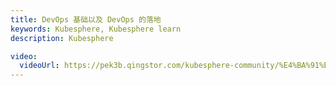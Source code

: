 ```yaml
---
title: DevOps 基础以及 DevOps 的落地
keywords: Kubesphere, Kubesphere learn
description: Kubesphere

video:
  videoUrl: https://pek3b.qingstor.com/kubesphere-community/%E4%BA%91%E5%8E%9F%E7%94%9F%E5%AE%9E%E6%88%98/106%E3%80%81devops-%E4%BB%80%E4%B9%88%E6%98%AF%E7%9A%84devops%E4%BB%A5%E5%8F%8Adevops%E7%9A%84%E8%90%BD%E5%9C%B0.mp4
---
```


